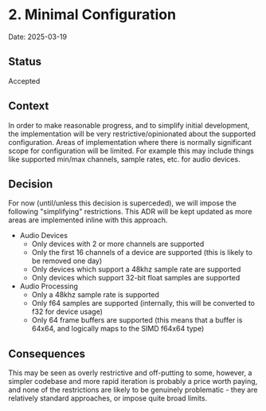# 2. Minimal Configuration

Date: 2025-03-19

## Status

Accepted

## Context

In order to make reasonable progress, and to simplify initial development, the implementation will be very restrictive/opinionated about the supported configuration. Areas of implementation where there is normally significant scope for configuration will be limited. For example this may include things like supported min/max channels, sample rates, etc. for audio devices.

## Decision

For now (until/unless this decision is superceded), we will impose the following "simplifying" restrictions. This ADR will be kept updated as more areas are implemented inline with this approach.

* Audio Devices
    * Only devices with 2 or more channels are supported
    * Only the first 16 channels of a device are supported (this is likely to be removed one day)
    * Only devices which support a 48khz sample rate are supported
    * Only devices which support 32-bit float samples are supported
* Audio Processing
    * Only a 48khz sample rate is supported
    * Only f64 samples are supported (internally, this will be converted to f32 for device usage)
    * Only 64 frame buffers are supported (this means that a buffer is 64x64, and logically maps to the SIMD f64x64 type)

## Consequences

This may be seen as overly restrictive and off-putting to some, however, a simpler codebase and more rapid iteration is probably a price worth paying, and none of the restrictions are likely to be genuinely problematic - they are relatively standard approaches, or impose quite broad limits.
